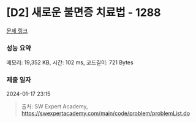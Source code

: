 # [D2] 새로운 불면증 치료법 - 1288 

[문제 링크](https://swexpertacademy.com/main/code/problem/problemDetail.do?contestProbId=AV18_yw6I9MCFAZN) 

### 성능 요약

메모리: 19,352 KB, 시간: 102 ms, 코드길이: 721 Bytes

### 제출 일자

2024-01-17 23:15



> 출처: SW Expert Academy, https://swexpertacademy.com/main/code/problem/problemList.do